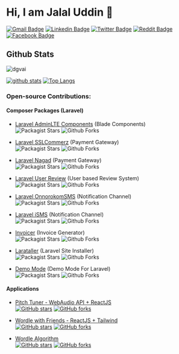 # Hi, I am Jalal Uddin 👋

[![Gmail Badge](https://img.shields.io/badge/-Mail%20Me-c14438?style=flat&logo=Gmail&logoColor=white)](mailto:dgvai.hridoy@gmail.com) [![Linkedin Badge](https://img.shields.io/badge/-Jalal%20Uddin-0072b1?style=flat&logo=Linkedin&logoColor=white)](https://linkedin.com/in/dgvai/)  [![Twitter Badge](https://img.shields.io/badge/Twitter-1DA1F2?style=flat&logo=twitter&logoColor=white)](https://twitter.com/dgvai/)  [![Reddit Badge](https://img.shields.io/badge/Reddit-FF4500?style=flat&logo=reddit&logoColor=white)](https://reddit.com/u/dgvai/)  [![Facebook Badge](https://img.shields.io/badge/Facebook-1877F2?style=flat&logo=facebook&logoColor=white)](https://facebook.com/dgvai.hridoy/) 

</p>

## Github Stats

<p align=left> <img src=https://komarev.com/ghpvc/?username=dgvai alt=dgvai /></p>

[![github stats](https://github-readme-stats.vercel.app/api?username=dgvai)](https://github.com/anuraghazra/github-readme-stats) 
[![Top Langs](https://github-readme-stats.vercel.app/api/top-langs/?username=dgvai&layout=compact)](https://github.com/dgvai/github-readme-stats)

### Open-source Contributions:

#### Composer Packages (Laravel)
 - <a href="https://github.com/dgvai/laravel-adminlte-components">  Laravel AdminLTE Components</a> (Blade Components)  
 <img alt="Packagist Stars" src="https://img.shields.io/packagist/stars/dgvai/laravel-adminlte-components"> <img alt="Github Forks" src="https://img.shields.io/github/forks/dgvai/laravel-adminlte-components"> 

 - <a href="https://github.com/dgvai/laravel-sslcommerz">  Laravel SSLCommerz</a> (Payment Gateway)  
 <img alt="Packagist Stars" src="https://img.shields.io/packagist/stars/dgvai/laravel-sslcommerz"> <img alt="Github Forks" src="https://img.shields.io/github/forks/dgvai/laravel-sslcommerz"> 

 - <a href="https://github.com/dgvai/laravel-nagad">  Laravel Nagad</a> (Payment Gateway)  
 <img alt="Packagist Stars" src="https://img.shields.io/packagist/stars/dgvai/laravel-nagad"> <img alt="Github Forks" src="https://img.shields.io/github/forks/dgvai/laravel-nagad"> 
 
 -  <a href="https://github.com/dgvai/laravel-user-review">  Laravel User Review</a> (User based Review System)  
 <img alt="Packagist Stars" src="https://img.shields.io/packagist/stars/dgvai/laravel-user-review"> <img alt="Github Forks" src="https://img.shields.io/github/forks/dgvai/laravel-user-review">

 - <a href="https://github.com/dgvai/laravel-notification-channel-onnorokomsms"> Laravel OnnorokomSMS</a> (Notification Channel)  
 <img alt="Packagist Stars" src="https://img.shields.io/packagist/stars/dgvai/laravel-notification-channel-onnorokomsms"> <img alt="Github Forks" src="https://img.shields.io/github/forks/dgvai/laravel-notification-channel-onnorokomsms"> 

 - <a href="https://github.com/dgvai/laravel-notification-channel-isms"> Laravel iSMS</a> (Notification Channel)  
 <img alt="Packagist Stars" src="https://img.shields.io/packagist/stars/dgvai/laravel-notification-channel-isms">  <img alt="Github Forks" src="https://img.shields.io/github/forks/dgvai/laravel-notification-channel-isms"> 

 - <a href="https://github.com/dgvai/laravel-invoicer"> Invoicer</a> (Invoice Generator)   
 <img alt="Packagist Stars" src="https://img.shields.io/packagist/stars/dgvai/laravel-invoicer"> <img alt="Github Forks" src="https://img.shields.io/github/forks/dgvai/laravel-invoicer"> 

 - <a href="https://github.com/dgvai/larataller"> Larataller</a> (Laravel Site Installer)   
 <img alt="Packagist Stars" src="https://img.shields.io/packagist/stars/dgvai/larataller"> <img alt="Github Forks" src="https://img.shields.io/github/forks/dgvai/larataller"> 

 - <a href="https://github.com/dgvai/laravel-demo-mode"> Demo Mode</a> (Demo Mode For Laravel)   
 <img alt="Packagist Stars" src="https://img.shields.io/packagist/stars/dgvai/laravel-demo-mode"> <img alt="Github Forks" src="https://img.shields.io/github/forks/dgvai/laravel-demo-mode"> 

 #### Applications

 - [Pitch Tuner - WebAudio API + ReactJS](https://github.com/dgvai/webaudio-pitch-tuner/)  
   [![GitHub stars](https://badgen.net/github/stars/dgvai/webaudio-pitch-tuner)](https://github.com/dgvai/webaudio-pitch-tuner/)  [![GitHub forks](https://badgen.net/github/forks/dgvai/webaudio-pitch-tuner)](https://github.com/dgvai/webaudio-pitch-tuner/)  

 - [Wordle with Friends - ReactJS + Tailwind](https://github.com/dgvai/wordle-with-friends/)  
   [![GitHub stars](https://badgen.net/github/stars/dgvai/wordle-with-friends)](https://github.com/dgvai/wordle-with-friends/)  [![GitHub forks](https://badgen.net/github/forks/dgvai/wordle-with-friends)](https://github.com/dgvai/wordle-with-friends/)  

 - [Wordle Algorithm](https://github.com/dgvai/wordle-algorithm/)  
   [![GitHub stars](https://badgen.net/github/stars/dgvai/wordle-algorithm)](https://github.com/dgvai/wordle-algorithm/)  [![GitHub forks](https://badgen.net/github/forks/dgvai/wordle-algorithm)](https://github.com/dgvai/wordle-algorithm/)  

